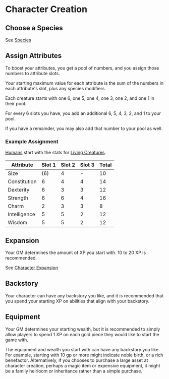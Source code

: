 # Character Creation

## Choose a Species

See [Species]()

## Assign Attributes

To boost your attributes, you get a pool of numbers, and you assign those numbers to attribute slots. 

Your starting maximum value for each attribute is the sum of the numbers in each attribute's slot, plus any species modifiers.

Each creature starts with one 6, one 5, one 4, one 3, one 2, and one 1 in their pool.

For every 6 slots you have, you add an additional 6, 5, 4, 3, 2, and 1 to your pool.

If you have a remainder, you may also add that number to your pool as well.

### Example Assignment

[Humans](/Species/Human) start with the stats for [Living Creatures](/Species/Types/Living).

| Attribute | Slot 1 | Slot 2 | Slot 3 | Total |
|-|-|-|-|-|
| Size | (6) | 4 | - | 10 |
| Constitution | 6 | 4 | 4 | 14 |
| Dexterity | 6 | 3 | 3 | 12 |
| Strength | 6 | 6 | 4 | 16 |
| Charm | 2 | 3 | 3 | 8 |
| Intelligence | 5 | 5 | 2 | 12 |
| Wisdom | 5 | 5 | 2 | 12 |

## Expansion

Your GM determines the amount of XP you start with. 10 to 20 XP is recommended.

See [Character Expansion](/Rules/CharacterExpansion.md)

## Backstory

Your character can have any backstory you like, and it is recommended that you spend your starting XP on abilities that align with your backstory.

## Equipment

Your GM determines your starting wealth, but it is recommended to simply allow players to spend 1 XP on each gold piece they would like to start the game with.

The equipment and wealth you start with can have any backstory you like. For example, starting with 10 gp or more might indicate noble birth, or a rich benefactor. Alternatively, if you chooses to purchase a large asset at character creation, perhaps a magic item or expensive equipment, it might be a family heirloom or inheritance rather than a simple purchase.
